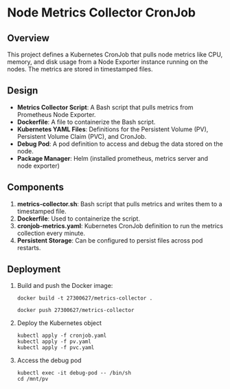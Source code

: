 # Node Metrics Collector CronJob

## Overview
This project defines a Kubernetes CronJob that pulls node metrics like CPU, memory, and disk usage from a Node Exporter instance running on the nodes. The metrics are stored in timestamped files.

## Design
- **Metrics Collector Script**: A Bash script that pulls metrics from Prometheus Node Exporter.
- **Dockerfile**: A file to containerize the Bash script.
- **Kubernetes YAML Files**: Definitions for the Persistent Volume (PV), Persistent Volume Claim (PVC), and CronJob.
- **Debug Pod**: A pod definition to access and debug the data stored on the node.
- **Package Manager**: Helm (installed prometheus, metrics server and node exporter)

## Components

1. **metrics-collector.sh**: Bash script that pulls metrics and writes them to a timestamped file.
2. **Dockerfile**: Used to containerize the script.
3. **cronjob-metrics.yaml**: Kubernetes CronJob definition to run the metrics collection every minute.
4. **Persistent Storage**: Can be configured to persist files across pod restarts.

## Deployment

1. Build and push the Docker image:
   ```
   docker build -t 27300627/metrics-collector .
   ```
   ``` 
   docker push 27300627/metrics-collector
   ```

2. Deploy the Kubernetes object
   ```
   kubectl apply -f cronjob.yaml
   kubectl apply -f pv.yaml
   kubectl apply -f pvc.yaml
   ```

3. Access the debug pod
    ```
    kubectl exec -it debug-pod -- /bin/sh
    cd /mnt/pv
    ```
